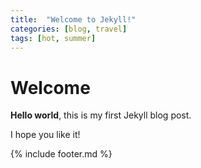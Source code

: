 ```yaml
---
title:  "Welcome to Jekyll!"
categories: [blog, travel]
tags: [hot, summer]
---
```


# Welcome

**Hello world**, this is my first Jekyll blog post.

I hope you like it!

{% include footer.md %}
